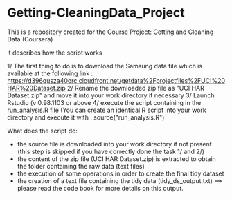# Getting-CleaningData_Project
This is a repository created for the Course Project: Getting and Cleaning Data (Coursera)

it describes how the script works

1/ The first thing to do is to download the Samsung data file which is available at the following link : https://d396qusza40orc.cloudfront.net/getdata%2Fprojectfiles%2FUCI%20HAR%20Dataset.zip
2/ Rename the downloaded zip file as "UCI HAR Dataset.zip" and move it into your work directory if necessary
3/ Launch Rstudio (v 0.98.1103 or above
4/ execute the script containing in the run_analysis.R file (You can create an identical R script into your work directory and execute it with : source("run_analysis.R")

What does the script do:
- the source file is downloaded into your work directory if not present (this step is skipped if you have correctly done the task 1/ and 2/)
- the content of the zip file (UCI HAR Dataset.zip) is extracted to obtain the folder containing the raw data (text files)
- the execution of some operations in order to create the final tidy dataset
- the creation of a text file containing the tidy data (tidy_ds_output.txt) ==> please read the code book for more details on this output.

